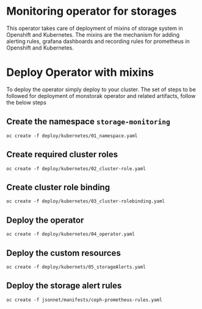 # Monitoring operator for storages

This operator takes care of deployment of mixins of storage system in Openshift and Kubernetes. The mixins are the mechanism for adding alerting rules, grafana dashboards and recording rules for prometheus in Openshift and Kubernetes.

# Deploy Operator with mixins
To deploy the operator simply deploy to your cluster. The set of steps to be followed
for deployment of monstorak operator and related artifacts, follow the below steps

## Create the namespace `storage-monitoring`
```
oc create -f deploy/kubernetes/01_namespace.yaml
```

## Create required cluster roles
```
oc create -f deploy/kubernetes/02_cluster-role.yaml
```

## Create cluster role binding
```
oc create -f deploy/kubernetes/03_cluster-rolebinding.yaml
```

## Deploy the operator
```
oc create -f deploy/kubernetes/04_operator.yaml
```

## Deploy the custom resources
```
oc create -f deploy/kubernets/05_storageAlerts.yaml
```

## Deploy the storage alert rules
```
oc create -f jsonnet/manifests/ceph-prometheus-rules.yaml
```
